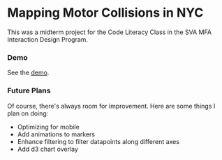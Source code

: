 # Mapping Motor Collisions in NYC

This was a midterm project for the Code Literacy Class in the SVA MFA Interaction Design Program.

### Demo

See the [demo](http://nycmotorcollisions.herokuapp.com/).

### Future Plans

Of course, there's always room for improvement. Here are some things I plan on doing:
* Optimizing for mobile
* Add animations to markers
* Enhance filtering to filter datapoints along different axes
* Add d3 chart overlay

